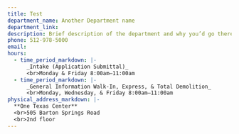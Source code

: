```yaml
---
title: Test
department_name: Another Department name
department_link:
description: Brief description of the department and why you’d go there. Maecenas faucibus mollis interdum. Vivamus sagittis lacus vel augue laoreet rutrum faucibus dolor auctor.
phone: 512-978-5000
email:
hours:
  - time_period_markdown: |-
      _Intake (Application Submittal)_
      <br>Monday & Friday 8:00am–11:00am
  - time_period_markdown: |-
      _General Information Walk-In, Express, & Total Demolition_
      <br>Monday, Wednesday, & Friday 8:00am–11:00am
physical_address_markdown: |-
  **One Texas Center**
  <br>505 Barton Springs Road
  <br>2nd floor
---
```



